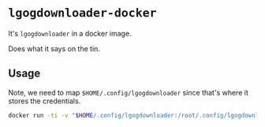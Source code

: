 # `lgogdownloader-docker`

It's `lgogdownloader` in a docker image.

Does what it says on the tin.

## Usage

Note, we need to map `$HOME/.config/lgogdownloader` since that's where it stores the credentials.

```bash
docker run -ti -v "$HOME/.config/lgogdownloader:/root/.config/lgogdownloader" acheronfail/lgogdownloader <args>
```
